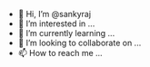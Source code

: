 - 👋 Hi, I’m @sankyraj
- 👀 I’m interested in ...
- 🌱 I’m currently learning ...
- 💞️ I’m looking to collaborate on ...
- 📫 How to reach me ...

<!---
sankyraj/sankyraj is a ✨ special ✨ repository because its `README.md` (this file) appears on your GitHub profile.
You can click the Preview link to take a look at your changes.
--->
